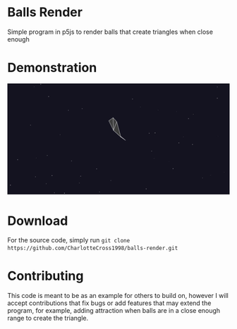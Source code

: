 # Balls Render
Simple program in p5js to render balls that create triangles when close enough

# Demonstration
![Gif of the balls render working](example.gif)

# Download
For the source code, simply run `git clone https://github.com/CharlotteCross1998/balls-render.git`

# Contributing

This code is meant to be as an example for others to build on, however I will accept contributions that fix bugs or add features that may extend the program, for example, adding attraction when balls are in a close enough range to create the triangle.
